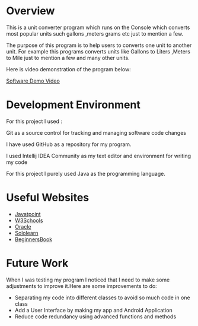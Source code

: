 # Overview

This is a unit converter program which runs on the Console which converts most popular units such gallons ,meters grams etc just to mention a few.

The purpose of this program is to help users to converts one unit to another unit. For example this programs converts units like Gallons to Liters ,Meters to Mile just to mention a few and many other units. 

Here is video demonstration of the program below:

[Software Demo Video](http://youtube.link.goes.here)

# Development Environment

For this project I used :

Git as a source control for tracking and managing software code changes

I have used GitHub as a repository for my program.

I used Intellij IDEA Community  as my text editor and environment for writing my code

For this project I purely used Java as the programming language.


# Useful Websites



- [Javatpoint](https://www.javatpoint.com/java-tutorial)
- [W3Schools](https://www.w3schools.com/java/default.asp)
- [Oracle](https://docs.oracle.com/en/java/javase/index.html)
- [Sololearn](https://www.sololearn.com/learn/courses/java-intermediate)
- [BeginnersBook](https://beginnersbook.com/java-collections-tutorials/)




# Future Work

When I was testing my program I noticed that I need to make some adjustments to improve it.Here are some improvements to do:


- Separating my code into different classes to avoid so much code in one class
- Add a User Interface by making my app and Android Application
- Reduce code redundancy using advanced functions and methods